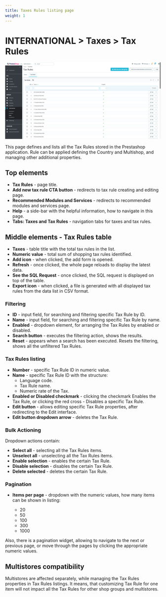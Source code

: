 ```yaml
---
title: Taxes Rules listing page
weight: 1
---
```


# INTERNATIONAL > Taxes > Tax Rules

![Tax Rules](static/img/international-tax-rules.png)

This page defines and lists all the Tax Rules stored in the Prestashop application. Rule can be applied defining the Country and Multishop, and managing other additional properties.

## Top elements

- **Tax Rules** - page title.
- **Add new tax rule CTA button** - redirects to tax rule creating and editing page.
- **Recommended Modules and Services** - redirects to recommended modules and services page.
- **Help** - a side-bar with the helpful information, how to navigate in this page.
- **Tabs: Taxes and Tax Rules** - navigation tabs for taxes and tax rules.

## Middle elements - Tax Rules table

- **Taxes** - table title with the total tax rules in the list.
- **Numeric value** - total sum of shopping tax rules identified.
- **Add icon** - when clicked, the add form is opened.
- **Refresh** - once clicked, the whole page reloads to display the latest data.
- **See the SQL Request** - once clicked, the SQL request is displayed on top of the table.
- **Export icon** - when clicked, a file is generated with all displayed tax rules from the data list in CSV format.

### Filtering

- **ID** - input field, for searching and filtering specific Tax Rule by ID.
- **Name** - input field, for searching and filtering specific Tax Rule by name.
- **Enabled** - dropdown element, for arranging the Tax Rules by enabled or disabled.
- **Search button** - executes the filtering action, shows the results.
- **Reset** - appears when a search has been executed. Resets the filtering, shows all the unfiltered Tax Rules.

### Tax Rules listing

- **Number** - specific Tax Rule ID in numeric value.
- **Name** - specific Tax Rule ID with the structure:
  - Language code. 
  - Tax Rule name. 
  - Numeric rate of the Tax.
- **Enabled or Disabled checkmark** - clicking the checkmark Enables the Tax Rule, or clicking the red cross - Disables a specific Tax Rule.
- **Edit button** - allows editing specific Tax Rule properties, after redirecting to the Edit interface.
- **Edit button dropdown arrow** - deletes the Tax Rule.

### Bulk Actioning

Dropdown actions contain:<br>

- **Select all** - selecting all the Tax Rules items.
- **Unselect all** - unselecting all the Tax Rules items.
- **Enable selection** - enables the certain Tax Rule.
- **Disable selection** - disables the certain Tax Rule.
- **Delete selected** - deletes the certain Tax Rule.

### Pagination

- **Items per page** - dropdown with the numeric values, how many items can be shown in listing:

  - 20
  - 50
  - 100
  - 300
  - 1000

Also, there is a pagination widget, allowing to navigate to the next or previous page, or move through the pages by clicking the appropriate numeric values.

## Multistores compatibility

Multistores are affected separately, while managing the Tax Rules properties in Tax Rules listings. It means, that customizing Tax Rule for one item will not impact all the Tax Rules for other shop groups and multistores.
